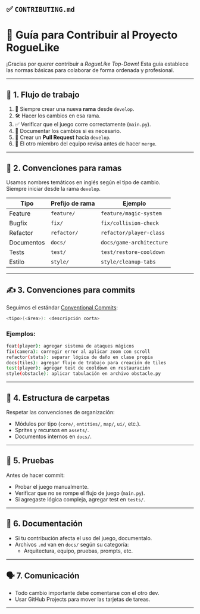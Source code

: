 ## ✅ `CONTRIBUTING.md`


# 🤝 Guía para Contribuir al Proyecto RogueLike

¡Gracias por querer contribuir a *RogueLike Top-Down*! Esta guía establece las normas básicas para colaborar de forma ordenada y profesional.

---

## 🧭 1. Flujo de trabajo

1. 🔄 Siempre crear una nueva **rama** desde `develop`.
2. 🛠️ Hacer los cambios en esa rama.
3. ✅ Verificar que el juego corre correctamente (`main.py`).
4. 📖 Documentar los cambios si es necesario.
5. 🔀 Crear un **Pull Request** hacia `develop`.
6. 👀 El otro miembro del equipo revisa antes de hacer `merge`.

---

## 🌿 2. Convenciones para ramas

Usamos nombres temáticos en inglés según el tipo de cambio.  
Siempre iniciar desde la rama `develop`.

| Tipo        | Prefijo de rama     | Ejemplo                            |
|-------------|----------------------|-------------------------------------|
| Feature     | `feature/`           | `feature/magic-system`              |
| Bugfix      | `fix/`               | `fix/collision-check`               |
| Refactor    | `refactor/`          | `refactor/player-class`             |
| Documentos  | `docs/`              | `docs/game-architecture`            |
| Tests       | `test/`              | `test/restore-cooldown`             |
| Estilo      | `style/`             | `style/cleanup-tabs`                |

---

## ✍️ 3. Convenciones para commits

Seguimos el estándar [Conventional Commits](https://www.conventionalcommits.org/en/v1.0.0/):

```bash
<tipo>(<área>): <descripción corta>
```

### Ejemplos:

```bash
feat(player): agregar sistema de ataques mágicos
fix(camera): corregir error al aplicar zoom con scroll
refactor(stats): separar lógica de daño en clase propia
docs(tiles): agregar flujo de trabajo para creación de tiles
test(player): agregar test de cooldown en restauración
style(obstacle): aplicar tabulación en archivo obstacle.py
```

---

## 📁 4. Estructura de carpetas

Respetar las convenciones de organización:

- Módulos por tipo (`core/`, `entities/`, `map/`, `ui/`, etc.).
- Sprites y recursos en `assets/`.
- Documentos internos en `docs/`.

---

## 🧪 5. Pruebas

Antes de hacer commit:

- Probar el juego manualmente.
- Verificar que no se rompe el flujo de juego (`main.py`).
- Si agregaste lógica compleja, agregar test en `tests/`.

---

## 📖 6. Documentación

- Si tu contribución afecta el uso del juego, documentalo.
- Archivos `.md` van en `docs/` según su categoría:
  - Arquitectura, equipo, pruebas, prompts, etc.

---

## 🗣️ 7. Comunicación

- Todo cambio importante debe comentarse con el otro dev.
- Usar GitHub Projects para mover las tarjetas de tareas.


---
